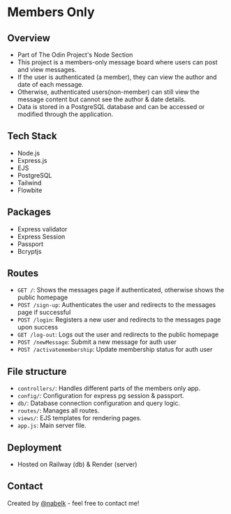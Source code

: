 # Members Only

## Overview

-   Part of The Odin Project's Node Section
-   This project is a members-only message board where users can post and view messages.
-   If the user is authenticated (a member), they can view the author and date of each message.
-   Otherwise, authenticated users(non-member) can still view the message content but cannot see the author & date details.
-   Data is stored in a PostgreSQL database and can be accessed or modified through the application.

## Tech Stack

-   Node.js
-   Express.js
-   EJS
-   PostgreSQL
-   Tailwind
-   Flowbite

## Packages

-   Express validator
-   Express Session
-   Passport
-   Bcryptjs

## Routes

-   `GET /`: Shows the messages page if authenticated, otherwise shows the public homepage
-   `POST /sign-up`: Authenticates the user and redirects to the messages page if successful
-   `POST /login`: Registers a new user and redirects to the messages page upon success
-   `GET /log-out`: Logs out the user and redirects to the public homepage
-   `POST /newMessage`: Submit a new message for auth user
-   `POST /activatemembership`: Update membership status for auth user

## File structure

-   `controllers/`: Handles different parts of the members only app.
-   `config/`: Configuration for express pg session & passport.
-   `db/`: Database connection configuration and query logic.
-   `routes/`: Manages all routes.
-   `views/`: EJS templates for rendering pages.
-   `app.js`: Main server file.

## Deployment

-   Hosted on Railway (db) & Render (server)

## Contact

Created by [@nabelk](https://www.linkedin.com/in/nabil-khalid-36791a241/) - feel free to contact me!
